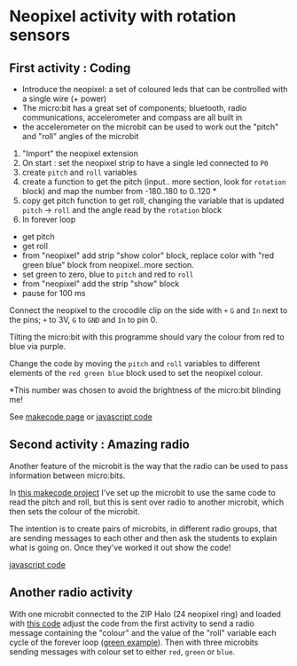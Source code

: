 # Neopixel activity with rotation sensors

## First activity : Coding

* Introduce the neopixel: a set of coloured leds that can be controlled with a single wire (+ power)
* The micro:bit has a great set of components; bluetooth, radio communications, accelerometer and compass are all built in
* the accelerometer on the microbit can be used to work out the "pitch" and "roll" angles of the microbit

 1. "Import" the neopixel extension
 1. On start : set the neopixel strip to have a single led connected to `P0`
 1. create `pitch` and `roll` variables
 1. create a function to get the pitch (input.. more section, look for `rotation` block) and map the number from -180..180 to 0..120 *
 1. copy get pitch function to get roll, changing the variable that is updated `pitch` -> `roll` and the angle read by the `rotation` block  
 1. In forever loop
   * get pitch
   * get roll
   * from "neopixel" add strip "show color" block, replace color with "red green blue" block from neopixel..more section.
   * set green to zero, blue to `pitch` and red to `roll`
   * from "neopixel" add the strip "show" block
   * pause for 100 ms

Connect the neopixel to the crocodile clip on the side with `+` `G` and `In` next to the pins; `+` to 3V, `G` to `GND` and `In` to pin 0.

Tilting the micro:bit with this programme should vary the colour from red to blue via purple.

Change the code by moving the `pitch` and `roll` variables to different elements of the `red green blue` block used to set the neopixel colour.

*This number was chosen to avoid the brightness of the micro:bit blinding me!

See [makecode page](https://makecode.microbit.org/_FqsY89Jpgas4) or [javascript code](neopixel_pitch_and_roll.js)

## Second activity : Amazing radio

Another feature of the microbit is the way that the radio can be used to pass information between micro:bits.

In [this makecode project](https://makecode.microbit.org/_7LiF20KJx0Ld) I've set up the microbit to use the same code to read the pitch and roll, but this is sent over radio to another microbit, which then sets the colour of the microbit.

The intention is to create pairs of microbits, in different radio groups, that are sending messages to each other and then ask the students to explain what is going on. Once they've worked it out show the code!

[javascript code](neopixel_radio.js)

## Another radio activity

With one microbit connected to the ZIP Halo (24 neopixel ring) and loaded with [this code](https://makecode.microbit.org/_h5R0XMYfWeXx)
adjust the code from the first activity to send a radio message containing the "colour" and the value of the "roll" variable each cycle of the forever loop ([green example](https://makecode.microbit.org/_KWwaLt9TXCkX)). Then with three microbits sending messages with colour set to either `red`, `green` or `blue`.
